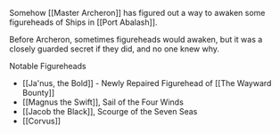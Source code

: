 
Somehow [[Master Archeron]] has figured out a way to awaken some figureheads of Ships in [[Port Abalash]].

Before Archeron, sometimes figureheads would awaken, but it was a closely guarded secret if they did, and no one knew why.

Notable Figureheads
- [[Ja'nus, the Bold]] - Newly Repaired Figurehead of [[The Wayward Bounty]]
- [[Magnus the Swift]], Sail of the Four Winds
- [[Jacob the Black]], Scourge of the Seven Seas
- [[Corvus]]

